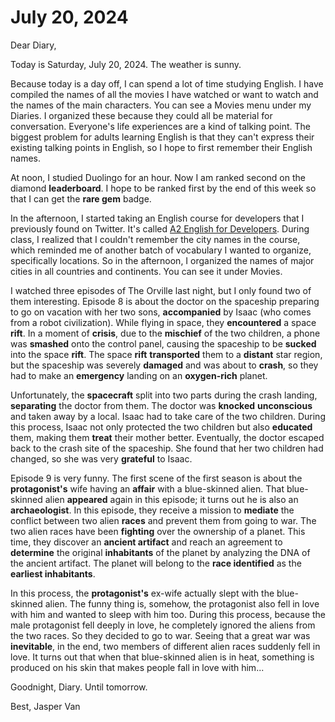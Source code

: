 # July 20, 2024

Dear Diary,

Today is Saturday, July 20, 2024. The weather is sunny.

Because today is a day off, I can spend a lot of time studying English. I have compiled the names of all the movies I have watched or want to watch and the names of the main characters. You can see a Movies menu under my Diaries. I organized these because they could all be material for conversation. Everyone's life experiences are a kind of talking point. The biggest problem for adults learning English is that they can't express their existing talking points in English, so I hope to first remember their English names.

At noon, I studied Duolingo for an hour. Now I am ranked second on the diamond **leaderboard**. I hope to be ranked first by the end of this week so that I can get the **rare gem** badge.

In the afternoon, I started taking an English course for developers that I previously found on Twitter. It's called [A2 English for Developers](https://www.freecodecamp.org/learn/a2-english-for-developers). During class, I realized that I couldn't remember the city names in the course, which reminded me of another batch of vocabulary I wanted to organize, specifically locations. So in the afternoon, I organized the names of major cities in all countries and continents. You can see it under Movies.

I watched three episodes of The Orville last night, but I only found two of them interesting. Episode 8 is about the doctor on the spaceship preparing to go on vacation with her two sons, **accompanied** by Isaac (who comes from a robot civilization). While flying in space, they **encountered** a space **rift**. In a moment of **crisis**, due to the **mischief** of the two children, a phone was **smashed** onto the control panel, causing the spaceship to be **sucked** into the space **rift**. The space **rift** **transported** them to a **distant** star region, but the spaceship was severely **damaged** and was about to **crash**, so they had to make an **emergency** landing on an **oxygen-rich** planet.

Unfortunately, the **spacecraft** split into two parts during the crash landing, **separating** the doctor from them. The doctor was **knocked** **unconscious** and taken away by a local. Isaac had to take care of the two children. During this process, Isaac not only protected the two children but also **educated** them, making them **treat** their mother better. Eventually, the doctor escaped back to the crash site of the spaceship. She found that her two children had changed, so she was very **grateful** to Isaac.

Episode 9 is very funny. The first scene of the first season is about the **protagonist's** wife having an **affair** with a blue-skinned alien. That blue-skinned alien **appeared** again in this episode; it turns out he is also an **archaeologist**. In this episode, they receive a mission to **mediate** the conflict between two alien **races** and prevent them from going to war. The two alien races have been **fighting** over the ownership of a planet. This time, they discover an **ancient artifact** and reach an agreement to **determine** the original **inhabitants** of the planet by analyzing the DNA of the ancient artifact. The planet will belong to the **race identified** as the **earliest inhabitants**.

In this process, the **protagonist's** ex-wife actually slept with the blue-skinned alien. The funny thing is, somehow, the protagonist also fell in love with him and wanted to sleep with him too. During this process, because the male protagonist fell deeply in love, he completely ignored the aliens from the two races. So they decided to go to war. Seeing that a great war was **inevitable**, in the end, two members of different alien races suddenly fell in love. It turns out that when that blue-skinned alien is in heat, something is produced on his skin that makes people fall in love with him...

Goodnight, Diary. Until tomorrow.

Best, Jasper Van

